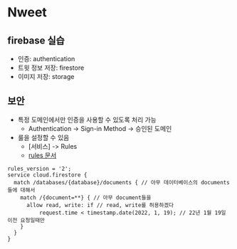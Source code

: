 # Nweet

## firebase 실습

- 인증: authentication
- 트윗 정보 저장: firestore
- 이미지 저장: storage


## 보안

- 특정 도메인에서만 인증을 사용할 수 있도록 처리 가능
  - Authentication -> Sign-in Method -> 승인된 도메인
- 룰을 설정할 수 있음
  - \[서비스\] -> Rules
  - [rules 문서](https://firebase.google.com/docs/rules/get-started?authuser=0)
```
rules_version = '2';
service cloud.firestore {
  match /databases/{database}/documents { // 아무 데이터베이스의 documents들에 대해서
    match /{document=**} { // 아무 document들을
      allow read, write: if // read, write를 허용하겠다
          request.time < timestamp.date(2022, 1, 19); // 22년 1월 19일 이전 요청일때만
    }
  }
}
```